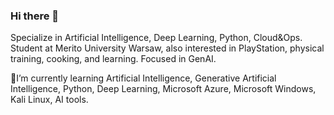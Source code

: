 ### Hi there 👋

Specialize in Artificial Intelligence, Deep Learning, Python, Cloud&Ops. Student at Merito University Warsaw, also interested in PlayStation, physical training, cooking, and learning. Focused in GenAI.

🌱I’m currently learning Artificial Intelligence, Generative Artificial Intelligence, Python, Deep Learning, Microsoft Azure, Microsoft Windows, Kali Linux, AI tools.
